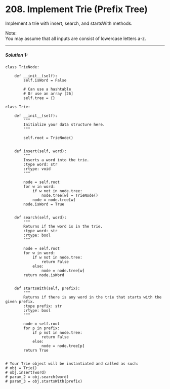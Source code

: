 # 208. Implement Trie (Prefix Tree)



Implement a trie with insert, search, and startsWith methods.

Note:  
You may assume that all inputs are consist of lowercase letters a-z.



---

##### Solution 1:
	class TrieNode:
    
        def __init__(self):
            self.isWord = False

            # Can use a hashtable
            # Or use an array [26]
            self.tree = {}

	class Trie:

        def __init__(self):
            """
            Initialize your data structure here.
            """
            
            self.root = TrieNode()


        def insert(self, word):
            """
            Inserts a word into the trie.
            :type word: str
            :rtype: void
            """
            
            node = self.root
            for w in word:
                if w not in node.tree:
                    node.tree[w] = TrieNode()
                node = node.tree[w]
            node.isWord = True


        def search(self, word):
            """
            Returns if the word is in the trie.
            :type word: str
            :rtype: bool
            """
            
            node = self.root
            for w in word:
                if w not in node.tree:
                    return False
                else:
                    node = node.tree[w]
            return node.isWord


        def startsWith(self, prefix):
            """
            Returns if there is any word in the trie that starts with the given prefix.
            :type prefix: str
            :rtype: bool
            """
            
            node = self.root
            for p in prefix:
                if p not in node.tree:
                    return False
                else:
                    node = node.tree[p]
            return True


    # Your Trie object will be instantiated and called as such:
    # obj = Trie()
    # obj.insert(word)
    # param_2 = obj.search(word)
    # param_3 = obj.startsWith(prefix)